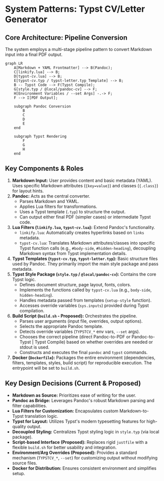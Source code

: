 # System Patterns: Typst CV/Letter Generator

## Core Architecture: Pipeline Conversion

The system employs a multi-stage pipeline pattern to convert Markdown input into a final PDF output.

```mermaid
graph LR
    A[Markdown + YAML Frontmatter] --> B(Pandoc);
    C[linkify.lua] --> B;
    D[typst-cv.lua] --> B;
    E[typst-cv.typ / typst-letter.typ Template] --> B;
    B -- Typst Code --> F(Typst Compile);
    G[style.typ / @local/pandoc-cv] --> F;
    H[Environment Variables / --set Args] -.-> F;
    F --> I[PDF Output];

    subgraph Pandoc Conversion
        B
        C
        D
        E
    end

    subgraph Typst Rendering
        F
        G
        H
    end
```

## Key Components & Roles

1.  **Markdown Input:** User provides content and basic metadata (YAML). Uses specific Markdown attributes (`{key=value}`) and classes (`{.class}`) for layout hints.
2.  **Pandoc:** Acts as the central converter.
    *   Parses Markdown and YAML.
    *   Applies Lua filters for transformations.
    *   Uses a Typst template (`.typ`) to structure the output.
    *   Can output either final PDF (simpler cases) or intermediate Typst code.
3.  **Lua Filters (`linkify.lua`, `typst-cv.lua`):** Extend Pandoc's functionality.
    *   `linkify.lua`: Automatically creates hyperlinks based on `links` metadata.
    *   `typst-cv.lua`: Translates Markdown attributes/classes into specific Typst function calls (e.g., `#body-side`, `#hidden-heading`), decoupling Markdown syntax from Typst implementation details.
4.  **Typst Templates (`typst-cv.typ`, `typst-letter.typ`):** Basic structure files used by Pandoc. They primarily import the main style package and pass metadata.
5.  **Typst Style Package (`style.typ` / `@local/pandoc-cv`):** Contains the core Typst logic.
    *   Defines document structure, page layout, fonts, colors.
    *   Implements the functions called by `typst-cv.lua` (e.g., `body-side`, `hidden-heading`).
    *   Handles metadata passed from templates (`setup-style` function).
    *   Accesses override variables (`sys.inputs`) provided during Typst compilation.
6.  **Build Script (`build.sh` - Proposed):** Orchestrates the pipeline.
    *   Parses user arguments (input file, overrides, output options).
    *   Selects the appropriate Pandoc template.
    *   Detects override variables (`TYPSTCV_*` env vars, `--set` args).
    *   Chooses the correct pipeline (direct Pandoc-to-PDF or Pandoc-to-Typst | Typst Compile) based on whether overrides are needed or stdout is used.
    *   Constructs and executes the final `pandoc` and `typst` commands.
7.  **Docker (`Dockerfile`):** Packages the entire environment (dependencies, filters, templates, styles, build script) for reproducible execution. The entrypoint will be set to `build.sh`.

## Key Design Decisions (Current & Proposed)

-   **Markdown as Source:** Prioritizes ease of writing for the user.
-   **Pandoc as Bridge:** Leverages Pandoc's robust Markdown parsing and filter capabilities.
-   **Lua Filters for Customization:** Encapsulates custom Markdown-to-Typst translation logic.
-   **Typst for Layout:** Utilizes Typst's modern typesetting features for high-quality output.
-   **Decoupled Styling:** Centralizes Typst styling logic in `style.typ` (via local package).
-   **Script-based Interface (Proposed):** Replaces rigid `justfile` with a flexible `build.sh` for better usability and integration.
-   **Environment/Arg Overrides (Proposed):** Provides a standard mechanism (`TYPSTCV_*`, `--set`) for customizing output without modifying source files.
-   **Docker for Distribution:** Ensures consistent environment and simplifies setup.
